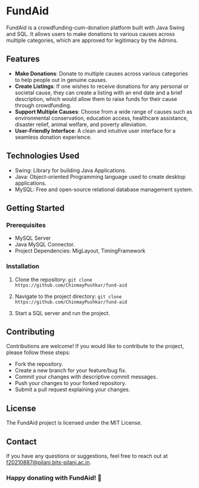 # FundAid

FundAid is a crowdfunding-cum-donation platform built with Java Swing and SQL. It allows users to make donations to various causes across multiple categories, which are approved for legitimacy by the Admins.

## Features

- **Make Donations**: Donate to multiple causes across various categories to help people out in genuine causes.
- **Create Listings**: If one wishes to receive donations for any personal or societal cause, they can create a listing with an end date and a brief description, which would allow them to raise funds for their cause through crowdfunding.
- **Support Multiple Causes**: Choose from a wide range of causes such as environmental conservation, education access, healthcare assistance, disaster relief, animal welfare, and poverty alleviation.
- **User-Friendly Interface**: A clean and intuitive user interface for a seamless donation experience.

## Technologies Used

- Swing: Library for building Java Applications.
- Java: Object-oriented Programming language used to create desktop applications.
- MySQL: Free and open-source relational database management system.

## Getting Started

### Prerequisites

- MySQL Server
- Java MySQL Connector.
- Project Dependencies: MigLayout, TimingFramework

### Installation

1. Clone the repository:
   `git clone https://github.com/ChinmayPushkar/fund-aid`
2. Navigate to the project directory:
   `git clone https://github.com/ChinmayPushkar/fund-aid`

3. Start a SQL server and run the project.

## Contributing

Contributions are welcome! If you would like to contribute to the project, please follow these steps:

- Fork the repository.
- Create a new branch for your feature/bug fix.
- Commit your changes with descriptive commit messages.
- Push your changes to your forked repository.
- Submit a pull request explaining your changes.

## License

The FundAid project is licensed under the MIT License.

## Contact

If you have any questions or suggestions, feel free to reach out at f20210887@pilani.bits-pilani.ac.in.

### Happy donating with FundAid! 🎉
